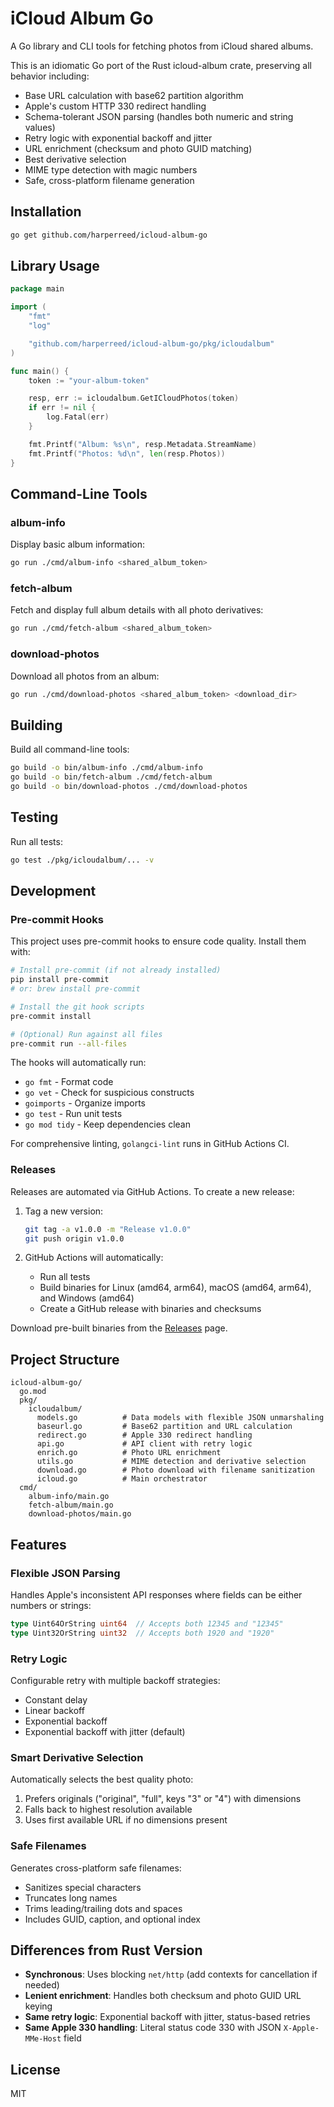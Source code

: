 # iCloud Album Go

A Go library and CLI tools for fetching photos from iCloud shared albums.

This is an idiomatic Go port of the Rust icloud-album crate, preserving all behavior including:
- Base URL calculation with base62 partition algorithm
- Apple's custom HTTP 330 redirect handling
- Schema-tolerant JSON parsing (handles both numeric and string values)
- Retry logic with exponential backoff and jitter
- URL enrichment (checksum and photo GUID matching)
- Best derivative selection
- MIME type detection with magic numbers
- Safe, cross-platform filename generation

## Installation

```bash
go get github.com/harperreed/icloud-album-go
```

## Library Usage

```go
package main

import (
    "fmt"
    "log"

    "github.com/harperreed/icloud-album-go/pkg/icloudalbum"
)

func main() {
    token := "your-album-token"

    resp, err := icloudalbum.GetICloudPhotos(token)
    if err != nil {
        log.Fatal(err)
    }

    fmt.Printf("Album: %s\n", resp.Metadata.StreamName)
    fmt.Printf("Photos: %d\n", len(resp.Photos))
}
```

## Command-Line Tools

### album-info

Display basic album information:

```bash
go run ./cmd/album-info <shared_album_token>
```

### fetch-album

Fetch and display full album details with all photo derivatives:

```bash
go run ./cmd/fetch-album <shared_album_token>
```

### download-photos

Download all photos from an album:

```bash
go run ./cmd/download-photos <shared_album_token> <download_dir>
```

## Building

Build all command-line tools:

```bash
go build -o bin/album-info ./cmd/album-info
go build -o bin/fetch-album ./cmd/fetch-album
go build -o bin/download-photos ./cmd/download-photos
```

## Testing

Run all tests:

```bash
go test ./pkg/icloudalbum/... -v
```

## Development

### Pre-commit Hooks

This project uses pre-commit hooks to ensure code quality. Install them with:

```bash
# Install pre-commit (if not already installed)
pip install pre-commit
# or: brew install pre-commit

# Install the git hook scripts
pre-commit install

# (Optional) Run against all files
pre-commit run --all-files
```

The hooks will automatically run:
- `go fmt` - Format code
- `go vet` - Check for suspicious constructs
- `goimports` - Organize imports
- `go test` - Run unit tests
- `go mod tidy` - Keep dependencies clean

For comprehensive linting, `golangci-lint` runs in GitHub Actions CI.

### Releases

Releases are automated via GitHub Actions. To create a new release:

1. Tag a new version:
   ```bash
   git tag -a v1.0.0 -m "Release v1.0.0"
   git push origin v1.0.0
   ```

2. GitHub Actions will automatically:
   - Run all tests
   - Build binaries for Linux (amd64, arm64), macOS (amd64, arm64), and Windows (amd64)
   - Create a GitHub release with binaries and checksums

Download pre-built binaries from the [Releases](https://github.com/harperreed/icloud-album-go/releases) page.

## Project Structure

```
icloud-album-go/
  go.mod
  pkg/
    icloudalbum/
      models.go          # Data models with flexible JSON unmarshaling
      baseurl.go         # Base62 partition and URL calculation
      redirect.go        # Apple 330 redirect handling
      api.go             # API client with retry logic
      enrich.go          # Photo URL enrichment
      utils.go           # MIME detection and derivative selection
      download.go        # Photo download with filename sanitization
      icloud.go          # Main orchestrator
  cmd/
    album-info/main.go
    fetch-album/main.go
    download-photos/main.go
```

## Features

### Flexible JSON Parsing

Handles Apple's inconsistent API responses where fields can be either numbers or strings:

```go
type Uint64OrString uint64  // Accepts both 12345 and "12345"
type Uint32OrString uint32  // Accepts both 1920 and "1920"
```

### Retry Logic

Configurable retry with multiple backoff strategies:

- Constant delay
- Linear backoff
- Exponential backoff
- Exponential backoff with jitter (default)

### Smart Derivative Selection

Automatically selects the best quality photo:

1. Prefers originals ("original", "full", keys "3" or "4") with dimensions
2. Falls back to highest resolution available
3. Uses first available URL if no dimensions present

### Safe Filenames

Generates cross-platform safe filenames:

- Sanitizes special characters
- Truncates long names
- Trims leading/trailing dots and spaces
- Includes GUID, caption, and optional index

## Differences from Rust Version

- **Synchronous**: Uses blocking `net/http` (add contexts for cancellation if needed)
- **Lenient enrichment**: Handles both checksum and photo GUID URL keying
- **Same retry logic**: Exponential backoff with jitter, status-based retries
- **Same Apple 330 handling**: Literal status code 330 with JSON `X-Apple-MMe-Host` field

## License

MIT
